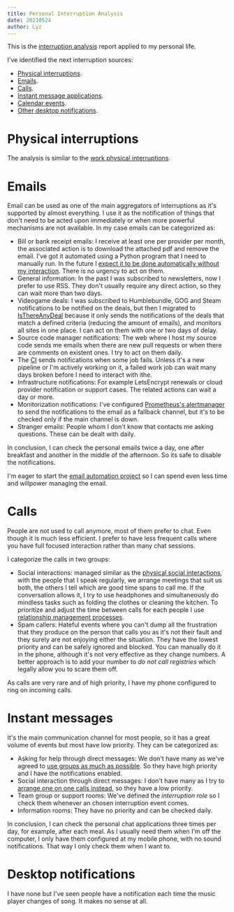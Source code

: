 ```yaml
---
title: Personal Interruption Analysis
date: 20210524
author: Lyz
---
```


This is the [interruption
analysis](interruption_management.md#interruption-analysis) report applied to my
personal life.

I've identified the next interruption sources:

* [Physical interruptions](#physical-interruptions).
* [Emails](#emails).
* [Calls](#calls).
* [Instant message applications](#instant-messages).
* [Calendar events](#calendar-events).
* [Other desktop notifications](#desktop-notifications).

# Physical interruptions

The analysis is similar to the [work physical
interruptions](work_interruption_analysis.md#physical-interruptions).

# Emails

Email can be used as one of the main aggregators of interruptions as it's
supported by almost everything. I use it as the notification of things that
don't need to be acted upon immediately or when more powerful mechanisms are not
available. In my case emails can be categorized as:

* Bill or bank receipt emails: I receive at least one per provider per month,
    the associated action is to download the attached pdf and remove the email.
    I've got it automated using a Python program that I need to manually run. In
    the future I [expect it to be done automatically without my
    interaction](projects.md#automate-email-management). There is no urgency to
    act on them.
* General information: In the past I was subscribed to newsletters, now I prefer
    to use RSS. They don't usually require any direct action, so they can
    wait more than two days.
* Videogame deals: I was subscribed to Humblebundle, GOG and Steam notifications
    to be notified on the deals, but then I migrated to
    [IsThereAnyDeal](https://isthereanydeal.com) because it only sends the
    notifications of the deals that match a defined criteria (reducing the
    amount of emails), and monitors all sites in one place. I can act on them
    with one or two days of delay.
* Source code manager notifications: The web where I host my source code sends
    me emails when there are new pull requests or when there are comments on
    existent ones. I try to act on them daily.
* The [CI](ci.md) sends notifications when some job fails. Unless it's a new
    pipeline or I'm actively working on it, a failed work job can wait many days
    broken before I need to interact with ithe.
* Infrastructure notifications: For example LetsEncrypt renewals or cloud provider
    notification or support cases. The related actions can wait a day or more.
* Monitorization notifications: I've configured [Prometheus's
    alertmanager](prometheus.md) to send the notifications to the email as
    a fallback channel, but it's to be checked only if the main channel is down.
* Stranger emails: People whom I don't know that contacts me asking questions.
    These can be dealt with daily.

In conclusion, I can check the personal emails twice a day, one after
breakfast and another in the middle of the afternoon. So its safe to disable the
notifications.

I'm eager to start the [email automation
project](projects.md#automate-email-management) so I can spend even less time
and willpower managing the email.

# Calls

People are not used to call anymore, most of them prefer to chat. Even though it
is much less efficient. I prefer to have less frequent calls where you have full
focused interaction rather than many chat sessions.

I categorize the calls in two groups:

* Social interactions: managed similar as the [physical
    social interactions](work_interruption_analysis#social-interactions),
    with the people that I speak regularly, we arrange meetings that suit us
    both, the others I tell which are good time spans to call me. If the
    conversation allows it, I try to use headphones and simultaneously do
    mindless tasks such as folding the clothes or cleaning the kitchen. To
    prioritize and adjust the time between calls for each people I use
    [relationship management processes](relationship_management.md).
* Spam callers: Hateful events where you can't dump all the frustration that
    they produce on the person that calls you as it's not their fault and they
    surely are not enjoying either the situation. They have the lowest priority
    and can be safely ignored and blocked. You can manually do it in the phone,
    although it's not very effective as they change numbers. A better approach
    is to add your number to *do not call registries* which legally allow you to
    scare them off.

As calls are very rare and of high priority, I have my phone configured to ring
on incoming calls.

# Instant messages

It's the main communication channel for most people, so it has a great volume of
events but most have low priority. They can be categorized as:

* Asking for help through direct messages: We don't have many as we've agreed to
    [use groups as much as
    possible](instant_messages_management.md#at-work-or-collectives-use-group-rooms-over-direct-messages).
    So they have high priority and I have the notifications enabled.
* Social interaction through direct messages: I don't have many as I try to
    [arrange one on one calls
    instead](instant_messages_management#use-calls-for-non-short-conversations),
    so they have a low priority.
* Team group or support rooms: We've defined the *interruption role* so I check them
    whenever an chosen interruption event comes.
* Information rooms: They have no priority and can be checked daily.

In conclusion, I can check the personal chat applications three times per day,
for example, after each meal. As I usually need them when I'm off the computer,
I only have them configured at my mobile phone, with no sound notifications.
That way I only check them when I want to.

# Desktop notifications

I have none but I've seen people have a notification each time the music player
changes of song. It makes no sense at all.

